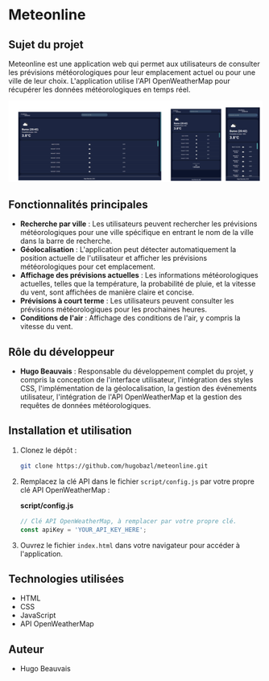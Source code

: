 # Meteonline

## Sujet du projet
Meteonline est une application web qui permet aux utilisateurs de consulter les prévisions météorologiques pour leur emplacement actuel ou pour une ville de leur choix. L'application utilise l'API OpenWeatherMap pour récupérer les données météorologiques en temps réel.

![Preview](imgs/example.png)

## Fonctionnalités principales
- **Recherche par ville** : Les utilisateurs peuvent rechercher les prévisions météorologiques pour une ville spécifique en entrant le nom de la ville dans la barre de recherche.
- **Géolocalisation** : L'application peut détecter automatiquement la position actuelle de l'utilisateur et afficher les prévisions météorologiques pour cet emplacement.
- **Affichage des prévisions actuelles** : Les informations météorologiques actuelles, telles que la température, la probabilité de pluie, et la vitesse du vent, sont affichées de manière claire et concise.
- **Prévisions à court terme** : Les utilisateurs peuvent consulter les prévisions météorologiques pour les prochaines heures.
- **Conditions de l'air** : Affichage des conditions de l'air, y compris la vitesse du vent.

## Rôle du développeur
- **Hugo Beauvais** : Responsable du développement complet du projet, y compris la conception de l'interface utilisateur, l'intégration des styles CSS, l'implémentation de la géolocalisation, la gestion des événements utilisateur, l'intégration de l'API OpenWeatherMap et la gestion des requêtes de données météorologiques.

## Installation et utilisation
1. Clonez le dépôt :

    ```bash
    git clone https://github.com/hugobazl/meteonline.git
    ```

2. Remplacez la clé API dans le fichier `script/config.js` par votre propre clé API OpenWeatherMap :

    **script/config.js**
    ```javascript
    // Clé API OpenWeatherMap, à remplacer par votre propre clé.
    const apiKey = 'YOUR_API_KEY_HERE';
    ```

3. Ouvrez le fichier `index.html` dans votre navigateur pour accéder à l'application.

## Technologies utilisées
- HTML
- CSS
- JavaScript
- API OpenWeatherMap

## Auteur
- Hugo Beauvais
